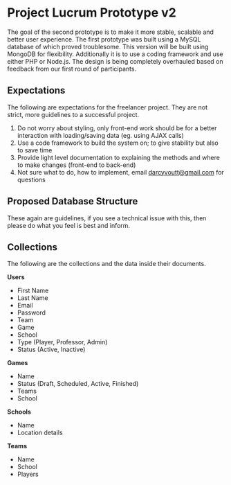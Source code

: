 # Project Lucrum Prototype v2

The goal of the second prototype is to make it more stable, scalable and better user experience. The first prototype was built using a MySQL database of which proved troublesome. This version will be built using MongoDB for flexibility. Additionally it is to use a coding framework and use either PHP or Node.js. The design is being completely overhauled based on feedback from our first round of participants.

## Expectations

The following are expectations for the freelancer project. They are not strict, more guidelines to a successful project.

1. Do not worry about styling, only front-end work should be for a better interaction with loading/saving data (eg. using AJAX calls)
2. Use a code framework to build the system on; to give stability but also to save time
3. Provide light level documentation to explaining the methods and where to make changes (front-end to back-end)
4. Not sure what to do, how to implement, email darcyvoutt@gmail.com for questions

## Proposed Database Structure

These again are guidelines, if you see a technical issue with this, then please do what you feel is best and inform.

## Collections

The following are the collections and the data inside their documents.

**Users**
- First Name
- Last Name
- Email
- Password
- Team
- Game
- School
- Type (Player, Professor, Admin)
- Status (Active, Inactive)

**Games**
- Name
- Status (Draft, Scheduled, Active, Finished)
- Teams
- School

**Schools**
- Name
- Location details

**Teams**
- Name
- School
- Players

